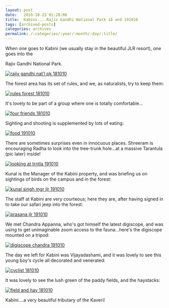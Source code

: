 ```yaml
---
layout: post
date:	2010-10-25 01:28:00
title:  Kabini....Rajiv Gandhi National Park 18 and 191010
tags: [archived-posts]
categories: archives
permalink: /:categories/:year/:month/:day/:title/
---
```

When one goes to Kabini (we usually stay in the beautiful JLR resort), one goes into the 

Rajiv Gandhi National Park.

<a href="http://s835.photobucket.com/albums/zz275/dffrntpx/?action=view&current=IMG_4726.jpg" target="_blank"><img src="http://i835.photobucket.com/albums/zz275/dffrntpx/IMG_4726.jpg" border="0" alt="rajiv gandhi nat'l pk 181010"></a>


The forest area has its set of rules, and we, as naturalists, try to keep them:

<a href="http://s835.photobucket.com/albums/zz275/dffrntpx/?action=view&current=IMG_4782.jpg" target="_blank"><img src="http://i835.photobucket.com/albums/zz275/dffrntpx/IMG_4782.jpg" border="0" alt="rules forest 181010"></a>

It's lovely to be part of a group where one is totally comfortable...

<a href="http://s835.photobucket.com/albums/zz275/dffrntpx/?action=view&current=IMG_4739.jpg" target="_blank"><img src="http://i835.photobucket.com/albums/zz275/dffrntpx/IMG_4739.jpg" border="0" alt="four friends 181010"></a>


Sighting and shooting is supplemented by lots of eating:

<a href="http://s835.photobucket.com/albums/zz275/dffrntpx/?action=view&current=IMG_5085.jpg" target="_blank"><img src="http://i835.photobucket.com/albums/zz275/dffrntpx/IMG_5085.jpg" border="0" alt="food 191010"></a>


There are sometimes surprises even in innocuous places. Shreeram is encouraging Radha to look into the tree-trunk hole...at a massive Tarantula (pic later) inside!


<a href="http://s835.photobucket.com/albums/zz275/dffrntpx/?action=view&current=IMG_4915.jpg" target="_blank"><img src="http://i835.photobucket.com/albums/zz275/dffrntpx/IMG_4915.jpg" border="0" alt="looking at trntla 191010"></a>

Kunal is the Manager of the Kabini property, and was briefing us on sightings of birds on the campus and in the forest:


<a href="http://s835.photobucket.com/albums/zz275/dffrntpx/?action=view&current=IMG_4940.jpg" target="_blank"><img src="http://i835.photobucket.com/albums/zz275/dffrntpx/IMG_4940.jpg" border="0" alt="kunal singh mgr jlr 191010"></a>


The staff at Kabini are very courteous; here they are, after having signed in to take our safari jeep into the forest:


<a href="http://s835.photobucket.com/albums/zz275/dffrntpx/?action=view&current=IMG_4825.jpg" target="_blank"><img src="http://i835.photobucket.com/albums/zz275/dffrntpx/IMG_4825.jpg" border="0" alt="prasana  jlr 191010"></a>


We met Chandra Appanna, who's got himself the latest digiscope, and was using to get unimaginable zoom access to the fauna...here's the digiscope mounted on a tripod:


<a href="http://s835.photobucket.com/albums/zz275/dffrntpx/?action=view&current=IMG_4946.jpg" target="_blank"><img src="http://i835.photobucket.com/albums/zz275/dffrntpx/IMG_4946.jpg" border="0" alt="digiscope chandra 191010"></a>

The day we left for Kabini was Vijayadashami, and it was lovely to see this young boy's cycle all decorated and venerated:


<a href="http://s835.photobucket.com/albums/zz275/dffrntpx/?action=view&current=IMG_4716.jpg" target="_blank"><img src="http://i835.photobucket.com/albums/zz275/dffrntpx/IMG_4716.jpg" border="0" alt="cyclist 181010"></a>


It was lovely to see the lush green of the paddy fields, and the haystacks:


<a href="http://s835.photobucket.com/albums/zz275/dffrntpx/?action=view&current=IMG_4655.jpg" target="_blank"><img src="http://i835.photobucket.com/albums/zz275/dffrntpx/IMG_4655.jpg" border="0" alt="field and hay 181010"></a>

Kabini....a very beautiful tributary of the Kaveri!
